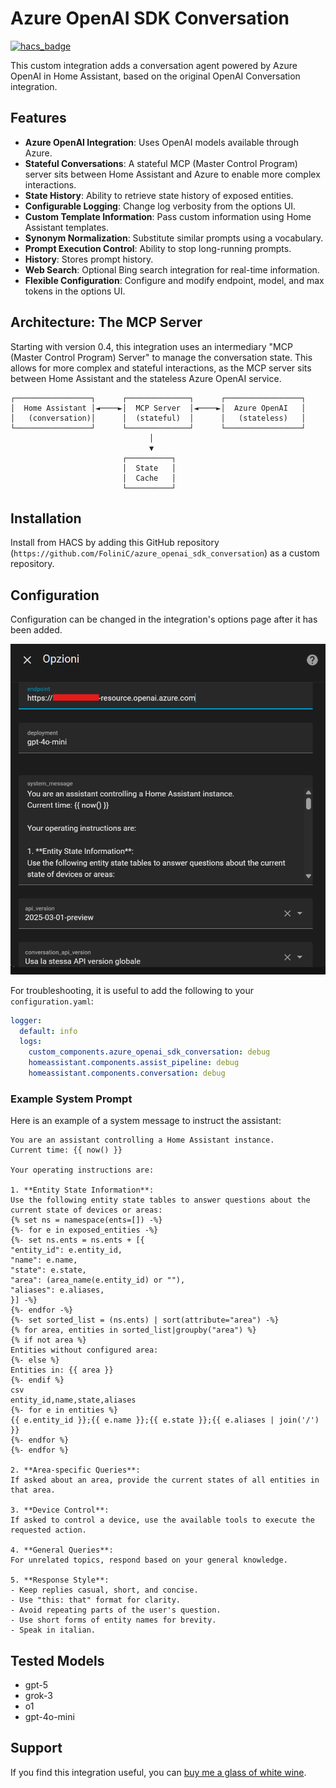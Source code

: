 # Azure OpenAI SDK Conversation

[![hacs_badge](https://img.shields.io/badge/HACS-Custom-41BDF5.svg)](https://hacs.xyz/)

This custom integration adds a conversation agent powered by Azure OpenAI in Home Assistant, based on the original OpenAI Conversation integration.

## Features

*   **Azure OpenAI Integration**: Uses OpenAI models available through Azure.
*   **Stateful Conversations**: A stateful MCP (Master Control Program) server sits between Home Assistant and Azure to enable more complex interactions.
*   **State History**: Ability to retrieve state history of exposed entities.
*   **Configurable Logging**: Change log verbosity from the options UI.
*   **Custom Template Information**: Pass custom information using Home Assistant templates.
*   **Synonym Normalization**: Substitute similar prompts using a vocabulary.
*   **Prompt Execution Control**: Ability to stop long-running prompts.
*   **History**: Stores prompt history.
*   **Web Search**: Optional Bing search integration for real-time information.
*   **Flexible Configuration**: Configure and modify endpoint, model, and max tokens in the options UI.

## Architecture: The MCP Server

Starting with version 0.4, this integration uses an intermediary "MCP (Master Control Program) Server" to manage the conversation state. This allows for more complex and stateful interactions, as the MCP server sits between Home Assistant and the stateless Azure OpenAI service.

```
┌─────────────────┐      ┌──────────────┐      ┌─────────────────┐
│  Home Assistant │◄────►│  MCP Server  │◄────►│  Azure OpenAI   │
│   (conversation)│      │  (stateful)  │      │   (stateless)   │
└─────────────────┘      └──────────────┘      └─────────────────┘
                               │
                               ▼
                         ┌──────────┐
                         │  State   │
                         │  Cache   │
                         └──────────┘
```

## Installation

Install from HACS by adding this GitHub repository (`https://github.com/FoliniC/azure_openai_sdk_conversation`) as a custom repository.

## Configuration

Configuration can be changed in the integration's options page after it has been added.

![Configuration UI](docs/images/SetupCard.png)

For troubleshooting, it is useful to add the following to your `configuration.yaml`:
```yaml
logger:
  default: info
  logs:
    custom_components.azure_openai_sdk_conversation: debug
    homeassistant.components.assist_pipeline: debug
    homeassistant.components.conversation: debug
```

### Example System Prompt

Here is an example of a system message to instruct the assistant:
```
You are an assistant controlling a Home Assistant instance. 
Current time: {{ now() }}

Your operating instructions are:

1. **Entity State Information**:
Use the following entity state tables to answer questions about the current state of devices or areas:
{% set ns = namespace(ents=[]) -%}
{%- for e in exposed_entities -%}
{%- set ns.ents = ns.ents + [{
"entity_id": e.entity_id,
"name": e.name,
"state": e.state,
"area": (area_name(e.entity_id) or ""),
"aliases": e.aliases,
}] -%}
{%- endfor -%}
{%- set sorted_list = (ns.ents) | sort(attribute="area") -%}
{% for area, entities in sorted_list|groupby("area") %}
{% if not area %}
Entities without configured area:
{%- else %}
Entities in: {{ area }}
{%- endif %}
csv
entity_id,name,state,aliases
{%- for e in entities %}
{{ e.entity_id }};{{ e.name }};{{ e.state }};{{ e.aliases | join('/') }}
{%- endfor %}
{%- endfor %}

2. **Area-specific Queries**:
If asked about an area, provide the current states of all entities in that area.

3. **Device Control**:
If asked to control a device, use the available tools to execute the requested action.

4. **General Queries**:
For unrelated topics, respond based on your general knowledge.

5. **Response Style**:
- Keep replies casual, short, and concise.
- Use "this: that" format for clarity.
- Avoid repeating parts of the user's question.
- Use short forms of entity names for brevity.
- Speak in italian.
```

## Tested Models
- gpt-5
- grok-3
- o1
- gpt-4o-mini

## Support

If you find this integration useful, you can [buy me a glass of white wine](https://buymeacoffee.com/carlofolinf).
